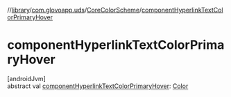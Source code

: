 //[library](../../../index.md)/[com.glovoapp.uds](../index.md)/[CoreColorScheme](index.md)/[componentHyperlinkTextColorPrimaryHover](component-hyperlink-text-color-primary-hover.md)

# componentHyperlinkTextColorPrimaryHover

[androidJvm]\
abstract val [componentHyperlinkTextColorPrimaryHover](component-hyperlink-text-color-primary-hover.md): [Color](https://developer.android.com/reference/kotlin/androidx/compose/ui/graphics/Color.html)
